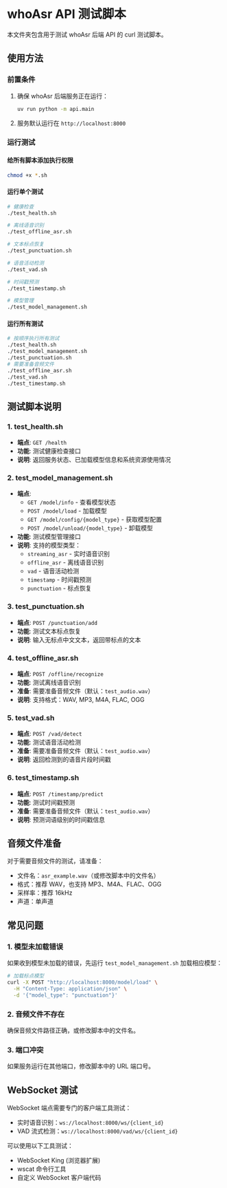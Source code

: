 # whoAsr API 测试脚本

本文件夹包含用于测试 whoAsr 后端 API 的 curl 测试脚本。

## 使用方法

### 前置条件

1. 确保 whoAsr 后端服务正在运行：
   ```bash
   uv run python -m api.main
   ```

2. 服务默认运行在 `http://localhost:8000`

### 运行测试

#### 给所有脚本添加执行权限
```bash
chmod +x *.sh
```

#### 运行单个测试
```bash
# 健康检查
./test_health.sh

# 离线语音识别
./test_offline_asr.sh

# 文本标点恢复
./test_punctuation.sh

# 语音活动检测
./test_vad.sh

# 时间戳预测
./test_timestamp.sh

# 模型管理
./test_model_management.sh
```

#### 运行所有测试
```bash
# 按顺序执行所有测试
./test_health.sh
./test_model_management.sh
./test_punctuation.sh
# 需要准备音频文件
./test_offline_asr.sh
./test_vad.sh
./test_timestamp.sh
```

## 测试脚本说明

### 1. test_health.sh
- **端点**: `GET /health`
- **功能**: 测试健康检查接口
- **说明**: 返回服务状态、已加载模型信息和系统资源使用情况

### 2. test_model_management.sh
- **端点**:
  - `GET /model/info` - 查看模型状态
  - `POST /model/load` - 加载模型
  - `GET /model/config/{model_type}` - 获取模型配置
  - `POST /model/unload/{model_type}` - 卸载模型
- **功能**: 测试模型管理接口
- **说明**: 支持的模型类型：
  - `streaming_asr` - 实时语音识别
  - `offline_asr` - 离线语音识别
  - `vad` - 语音活动检测
  - `timestamp` - 时间戳预测
  - `punctuation` - 标点恢复

### 3. test_punctuation.sh
- **端点**: `POST /punctuation/add`
- **功能**: 测试文本标点恢复
- **说明**: 输入无标点中文文本，返回带标点的文本

### 4. test_offline_asr.sh
- **端点**: `POST /offline/recognize`
- **功能**: 测试离线语音识别
- **准备**: 需要准备音频文件（默认：`test_audio.wav`）
- **说明**: 支持格式：WAV, MP3, M4A, FLAC, OGG

### 5. test_vad.sh
- **端点**: `POST /vad/detect`
- **功能**: 测试语音活动检测
- **准备**: 需要准备音频文件（默认：`test_audio.wav`）
- **说明**: 返回检测到的语音片段时间戳

### 6. test_timestamp.sh
- **端点**: `POST /timestamp/predict`
- **功能**: 测试时间戳预测
- **准备**: 需要准备音频文件（默认：`test_audio.wav`）
- **说明**: 预测词语级别的时间戳信息

## 音频文件准备

对于需要音频文件的测试，请准备：
- 文件名：`asr_example.wav`（或修改脚本中的文件名）
- 格式：推荐 WAV，也支持 MP3、M4A、FLAC、OGG
- 采样率：推荐 16kHz
- 声道：单声道

## 常见问题

### 1. 模型未加载错误
如果收到模型未加载的错误，先运行 `test_model_management.sh` 加载相应模型：
```bash
# 加载标点模型
curl -X POST "http://localhost:8000/model/load" \
  -H "Content-Type: application/json" \
  -d '{"model_type": "punctuation"}'
```

### 2. 音频文件不存在
确保音频文件路径正确，或修改脚本中的文件名。

### 3. 端口冲突
如果服务运行在其他端口，修改脚本中的 URL 端口号。

## WebSocket 测试

WebSocket 端点需要专门的客户端工具测试：
- 实时语音识别：`ws://localhost:8000/ws/{client_id}`
- VAD 流式检测：`ws://localhost:8000/vad/ws/{client_id}`

可以使用以下工具测试：
- WebSocket King (浏览器扩展)
- wscat 命令行工具
- 自定义 WebSocket 客户端代码